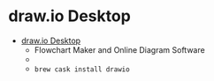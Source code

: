 # draw.io Desktop
- [draw.io Desktop](https://www.draw.io/)
  -  Flowchart Maker and Online Diagram Software
  - 
  - `brew cask install drawio`
